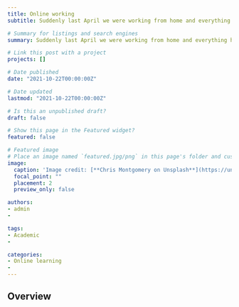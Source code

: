 ```yaml
---
title: Online working
subtitle: Suddenly last April we were working from home and everything had goine online.

# Summary for listings and search engines
summary: Suddenly last April we were working from home and everything had goine online.

# Link this post with a project
projects: []

# Date published
date: "2021-10-22T00:00:00Z"

# Date updated
lastmod: "2021-10-22T00:00:00Z"

# Is this an unpublished draft?
draft: false

# Show this page in the Featured widget?
featured: false

# Featured image
# Place an image named `featured.jpg/png` in this page's folder and customize its options here.
image:
  caption: 'Image credit: [**Chris Montgomery on Unsplash**](https://unsplash.com/photos/smgTvepind4)'
  focal_point: ""
  placement: 2
  preview_only: false

authors:
- admin
- 

tags:
- Academic
- 

categories:
- Online learning
- 
---
```


## Overview
